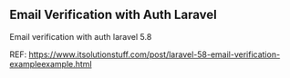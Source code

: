 

## Email Verification with Auth Laravel

Email verification with auth laravel 5.8

REF: https://www.itsolutionstuff.com/post/laravel-58-email-verification-exampleexample.html